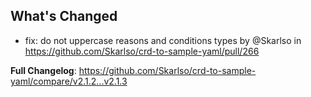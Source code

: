 ## What's Changed
* fix: do not uppercase reasons and conditions types by @Skarlso in https://github.com/Skarlso/crd-to-sample-yaml/pull/266


**Full Changelog**: https://github.com/Skarlso/crd-to-sample-yaml/compare/v2.1.2...v2.1.3